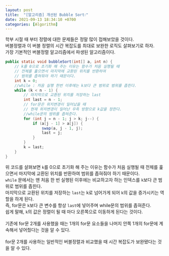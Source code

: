 ```yaml
---
layout: post
title:  "[알고리즘] 개선된 Bubble Sort💧"
date: 2021-09-13 18:34:10 +0700
categories: [Algorithm]
---
```


학부 시절 때 부터 정렬에 대한 문제들은 정말 많이 접해보았을 것이다.<br/>
버블정렬과 이 버블 정렬의 시간 복잡도를 최대로 보완한 로직도 살펴보기로 하자.<br/>
가장 기본적인 버블정렬 알고리즘에서 파생된 알고리즘이다.<br/>
```java
public static void bubbleSort(int[] a, int n) {
    // k를 0으로 초기화 해 주는 이유는 함수가 처음 실행될 때
    // 전체를 훑으면서 마지막에 교환된 위치를 반환하여
    // 범위를 좁혀줘야 하기 때문이다.
    int k = 0;
    //while : 처음 실행 한번 이후에는 k보다 큰 범위로 범위를 좁힌다.
    while (k < n - 1) {
        // 마지막으로 교환된 위치를 저장하는 last
        int last = n - 1;
        // for문은 위치변경이 일어났을 때 
        // 현재 위치변경이 일어난 우측 방향으로 k값을 정한다.
        //while문의 범위를 좁혀준다.
        for (int j = n - 1; j > k; j--) {
            if (a[j - 1] > a[j]) {
                swap(a, j - 1, j);
                last = j;
            }
        }
        k = last;
    }
}
```
위 코드를 살펴보면 `k`를 0으로 초기화 해 주는 이유는 함수가 처음 실행될 때 전체를 훑으면서 마지막에 교환된 위치를 반환하여 범위를 좁혀줘야 하기 때문이다. <br/>
`while` 문에서는 맨 처음 한 번 실행된 이후에는 비교하고자 하는 인덱스를 `k`보다 큰 범위로 범위를 좁힌다.<br/>
마지막으로 교환된 위치를 저장하는 `last`는 k로 넘어가게 되어 `k`의 값을 증가시키는 역할을 하게 된다.<br/>
즉, for문은 `k`보다 큰 변수를 항상 `last`에 넣어주며 while문의 범위를 좁혀준다.<br/>
쉽게 말해, `k`의 값은 정렬이 될 때 마다 오른쪽으로 이동하게 된다는 것이다.<br/>
<br/>
기존에 for문 2개를 사용했을 때는 1개의 for문 요소들을 나머지 안쪽 1개의 for문에 계속해서 넣어줬다는 것을 알 수 있다.<br/>
<br/>
for문 2개를 사용하는 일반적인 버블정렬과 비교했을 때 시간 복잡도가 보완됐다는 것을 알 수 있다.<br/>